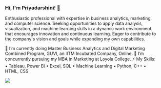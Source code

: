 ### Hi, I'm Priyadarshini! 👋
Enthusiastic professional with expertise in business analytics, marketing, and computer science. Seeking opportunities to apply data analysis, visualization, and machine learning skills in a dynamic work environment that encourages innovation and continuous learning. Eager to contribute to the company's vision and goals while expanding my own capabilities.

🌱 I’m currently doing Master Business Analytics and Digital Marketing Combined Program, GUVI, an IITM Incubated Company, Online.
🔭 I’m concurrently pursuing my MBA in Marketing at Loyola College.
⚡ My Skills:
    • Tableau, Power BI
    • Excel, SQL
    • Machine Learning
    • Python, C++
    • HTML, CSS

<img src ="https://github-readme-stats.vercel.app/api?username=Priyadarshini-G&&show_icons=true&title_color=ffffff&icon_color-bb2acf&text_color-ffffff&bg_color=151515">
<!--
**Priyadarshini-G/Priyadarshini-G** is a ✨ _special_ ✨ repository because its `README.md` (this file) appears on your GitHub profile.

Here are some ideas to get you started:

- 🔭 I’m currently working on ...
- 🌱 I’m currently learning ...
- 👯 I’m looking to collaborate on ...
- 🤔 I’m looking for help with ...
- 💬 Ask me about ...
- 📫 How to reach me: ...
- 😄 Pronouns: ...
- ⚡ Fun fact: ...
-->
